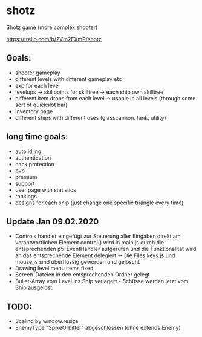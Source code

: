 # shotz
Shotz game (more complex shooter)

https://trello.com/b/2Vm2EXmP/shotz

## Goals:
* shooter gameplay
* different levels with different gameplay etc
* exp for each level
* levelups -> skillpoints for skilltree -> each ship own skilltree
* different item drops from each level -> usable in all levels (through some sort of quickslot bar)
* inventory page
* different ships with different uses (glasscannon, tank, utility)


## long time goals:
* auto idling
* authentication
* hack protection
* pvp
* premium
* support
* user page with statistics
* rankings
* designs for each ship (just change one specific triangle every time)


## Update Jan 09.02.2020
* Controls handler eingefügt zur Steuerung aller Eingaben direkt am verantwortlichen Element
  control() wird in main.js durch die entsprechenden p5-EventHandler aufgerufen und die
  Funktionalität wird an das entsprechende Element delegiert -- Die Files keys.js
  und mouse.js sind überflüssig geworden und gelöscht
* Drawing level menu items fixed
* Screen-Dateien in den entsprechenden Ordner gelegt
* Bullet-Array vom Level ins Ship verlagert - Schüsse werden jetzt vom Ship ausgelöst

## TODO:
* Scaling by window.resize
* EnemyType "SpikeOrbitter" abgeschlossen (ohne extends Enemy)
